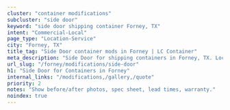 ```yaml
---
cluster: "container modifications"
subcluster: "side door"
keyword: "side door shipping container Forney, TX"
intent: "Commercial-Local"
page_type: "Location-Service"
city: "Forney, TX"
title_tag: "Side Door container mods in Forney | LC Container"
meta_description: "Side Door for shipping containers in Forney, TX. Local fabrication & pro install. LC Container — Since 2003. Get a quote."
url_slug: "/forney/modifications/side-door"
h1: "Side Door for Containers in Forney"
internal_links: "/modifications,/gallery,/quote"
priority: 2
notes: "Show before/after photos, spec sheet, lead times, warranty."
noindex: true
---
```


<!-- TODO: Add unique city/inventory copy, images, and internal links here. -->
